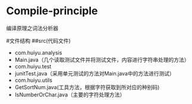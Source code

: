# Compile-principle
编译原理之词法分析器

#文件结构
##src(代码文件)
- com.huiyu.analysis
 - Main.java（几个读取测试文件并将测试文件，内容进行字符串处理的方法）
- com.huiyu.test
 - junitTest.java（采用单元测试的方法对Main.java中的方法进行测试）
- com.huiyu.utils
 - GetSortNum.java(工具方法，根据字符获取到所对应的种别码)
 - IsNumberOrChar.java（主要的字符处理方法）
